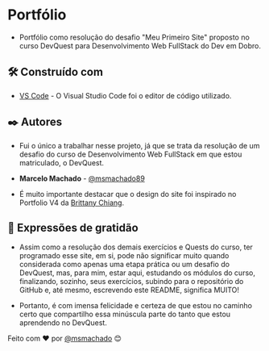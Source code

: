 # Portfólio

* Portfólio como resolução do desafio "Meu Primeiro Site" proposto no curso DevQuest para Desenvolvimento Web FullStack do Dev em Dobro.

## 🛠️ Construído com

* [VS Code](https://code.visualstudio.com/) - O Visual Studio Code foi o editor de código utilizado.

## ✒️ Autores

* Fui o único a trabalhar nesse projeto, já que se trata da resolução de um desafio do curso de Desenvolvimento Web FullStack em que estou matriculado, o DevQuest.

* **Marcelo Machado** - [@msmachado89](https://github.com/msmachado89)

* É muito importante destacar que o design do site foi inspirado no Portfolio V4 da [Brittany Chiang](https://v4.brittanychiang.com/).

## 🎁 Expressões de gratidão

* Assim como a resolução dos demais exercícios e Quests do curso, ter programado esse site, em si, pode não significar muito quando considerada como apenas uma etapa prática ou um desafio do DevQuest, mas, para mim, estar aqui, estudando os módulos do curso, finalizando, sozinho, seus exercícios, subindo para o repositório do GitHub e, até mesmo, escrevendo este README, significa MUITO!

* Portanto, é com imensa felicidade e certeza de que estou no caminho certo que compartilho essa minúscula parte do tanto que estou aprendendo no DevQuest.

Feito com ❤️ por [@msmachado](https://github.com/msmachado89) 😊